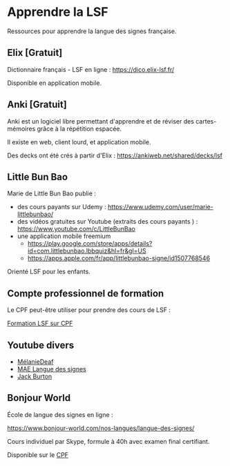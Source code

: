 # Apprendre la LSF

Ressources pour apprendre la langue des signes française.

## Elix [Gratuit]

Dictionnaire français - LSF en ligne : https://dico.elix-lsf.fr/

Disponible en application mobile.

## Anki [Gratuit]

Anki est un logiciel libre permettant d'apprendre et de réviser des cartes-mémoires grâce à la répétition espacée. 

Il existe en web, client lourd, et application mobile.

Des decks ont été crés à partir d'Elix : https://ankiweb.net/shared/decks/lsf

## Little Bun Bao

Marie de Little Bun Bao publie :
- des cours payants sur Udemy : https://www.udemy.com/user/marie-littlebunbao/
- des vidéos gratuites sur Youtube (extraits des cours payants ) : https://www.youtube.com/c/LittleBunBao
- une application mobile freemium
  - https://play.google.com/store/apps/details?id=com.littlebunbao.lbbquiz&hl=fr&gl=US
  - https://apps.apple.com/fr/app/littlebunbao-signe/id1507768546

Orienté LSF pour les enfants.

## Compte professionnel de formation

Le CPF peut-être utiliser pour prendre des cours de LSF :

[Formation LSF sur CPF](https://www.moncompteformation.gouv.fr/espace-prive/html/#/formation/recherche/results?q=%7B%22ou%22:%7B%22modality%22:%22A_DISTANCE%22,%22type%22:%22CP%22,%22ville%22:null%7D,%22sort%22:%22SCORE%22,%22debutPagination%22:1,%22nombreOccurences%22:6,%22quoi%22:%22LSF%22,%22quoiReferentiel%22:null,%22contexteFormation%22:%22ACTIVITE_PROFESSIONNELLE%22,%22durationHours%22:null,%22endDate%22:null,%22evaluation%22:null,%22niveauSortie%22:null,%22nomOrganisme%22:null,%22prix%22:null,%22rythme%22:null,%22startDate%22:null,%22conformiteReglementaire%22:null%7D)

## Youtube divers

- [MélanieDeaf](https://www.youtube.com/c/M%C3%A9lanieDeafLSF)
- [MAE Langue des signes](https://www.youtube.com/c/MAELanguedesSignes)
- [Jack Burton](https://www.youtube.com/user/AZ90ZA090909AZ)

## Bonjour World

École de langue des signes en ligne : 

https://www.bonjour-world.com/nos-langues/langue-des-signes/

Cours individuel par Skype, formule à 40h avec examen final certifiant.

Disponible sur le [CPF](https://www.moncompteformation.gouv.fr/espace-prive/html/#/formation/recherche/results?q=%7B%22ou%22:%7B%22modality%22:%22A_DISTANCE%22,%22type%22:%22CP%22,%22ville%22:null%7D,%22sort%22:%22SCORE%22,%22debutPagination%22:1,%22nombreOccurences%22:6,%22quoi%22:%22LSF%22,%22quoiReferentiel%22:null,%22contexteFormation%22:%22ACTIVITE_PROFESSIONNELLE%22,%22durationHours%22:null,%22endDate%22:null,%22evaluation%22:null,%22niveauSortie%22:null,%22nomOrganisme%22:%22BONJOUR%20WORLD%22,%22prix%22:null,%22rythme%22:null,%22startDate%22:null,%22conformiteReglementaire%22:null%7D)


